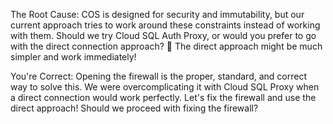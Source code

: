The Root Cause:
COS is designed for security and immutability, but our current approach tries to work around these constraints instead of working with them.
Should we try Cloud SQL Auth Proxy, or would you prefer to go with the direct connection approach? 🤔
The direct approach might be much simpler and work immediately!




You're Correct:
Opening the firewall is the proper, standard, and correct way to solve this. We were overcomplicating it with Cloud SQL Proxy when a direct connection would work perfectly.
Let's fix the firewall and use the direct approach!
Should we proceed with fixing the firewall? 